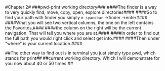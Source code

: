 #Chapter 2#
  ###pwd-print working directory###
####The finder is a way to very quickly find, move, copy, open, explore directories####
####So to find your path with finder you simply `⌘ spacebar` ->finder ->enter####
####What you will see two vertical columns, the one on the left contains the Favorites,####
####the column on the right will be the current navigation. That will tell you where you are at.####
####In order to find out the full path you would right click and select get info.####
####Then under "where" is your current location.####

##The other way to find out is in terminal you just simply type pwd, which stands for print##
##current working directory. Which I will demonstrate for you now about 40 or 50 times.## 
 




























































